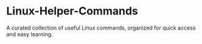 # Linux-Helper-Commands
A curated collection of useful Linux commands, organized for quick access and easy learning. 
